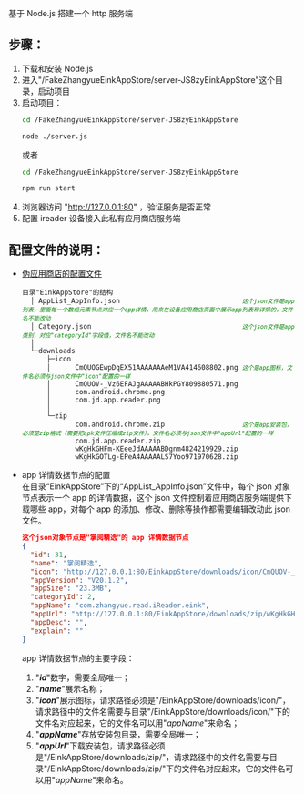 基于 Node.js 搭建一个 http 服务端  

## 步骤：  
1. 下载和安装 Node.js  
2. 进入"/FakeZhangyueEinkAppStore/server-JS8zyEinkAppStore"这个目录，启动项目  
3. 启动项目：  
    ```bash
    cd /FakeZhangyueEinkAppStore/server-JS8zyEinkAppStore
    
    node ./server.js
    ```
    或者  
    ```bash
    cd /FakeZhangyueEinkAppStore/server-JS8zyEinkAppStore
    
    npm run start
    ```
4. 浏览器访问 "http://127.0.0.1:80" ，验证服务是否正常  
5. 配置 ireader 设备接入此私有应用商店服务端  

## 配置文件的说明：  
- [伪应用商店的配置文件](/server-JS8zyEinkAppStore/EinkAppStore/)  
    <pre><code>目录"EinkAppStore"的结构
    │ AppList_AppInfo.json                              <em><font size=1 color=green>这个json文件是app列表，里面每一个数组元素节点对应一个app详情，用来在设备应用商店页面中展示app列表和详情的，文件名不能改动</font></em>
    │ Category.json                                     <em><font size=1 color=green>这个json文件是app类别，对应"categoryId"字段值，文件名不能改动</font></em>
    │
    └─downloads
        ├─icon
        │      CmQUOGEwpDqEX51AAAAAAAeM1VA414608802.png <em><font size=1 color=green>这个是app图标，文件名必须与json文件中"icon"配置的一样</font></em>
        │      CmQUOV-_Vz6EFAJgAAAAABHkPGY809880571.png
        │      com.android.chrome.png
        │      com.jd.app.reader.png
        │
        └─zip
               com.android.chrome.zip                   <em><font size=1 color=green>这个是app安装包，必须是zip格式（需要把apk文件压缩成zip文件），文件名必须与json文件中"appUrl"配置的一样</font></em>
               com.jd.app.reader.zip
               wKgHkGHFm-KEeeJdAAAAABDgnm4824219929.zip
               wKgHkGOTLg-EPeA4AAAAALS7Yoo971970628.zip</code></pre>

- app 详情数据节点的配置  
在目录“EinkAppStore”下的“AppList_AppInfo.json”文件中，每个 json 对象节点表示一个 app 的详情数据，这个 json 文件控制着应用商店服务端提供下载哪些 app，对每个 app 的添加、修改、删除等操作都需要编辑改动此 json 文件。  
    ```json
    这个json对象节点是"掌阅精选"的 app 详情数据节点
    {
      "id": 31,
      "name": "掌阅精选",
      "icon": "http://127.0.0.1:80/EinkAppStore/downloads/icon/CmQUOV-_Vz6EFAJgAAAAABHkPGY809880571.png",
      "appVersion": "V20.1.2",
      "appSize": "23.3MB",
      "categoryId": 2,
      "appName": "com.zhangyue.read.iReader.eink",
      "appUrl": "http://127.0.0.1:80/EinkAppStore/downloads/zip/wKgHkGHFm-KEeeJdAAAAABDgnm4824219929.zip",
      "appDesc": "",
      "explain": ""
    }
    ```  
    app 详情数据节点的主要字段：  
    1. "***id***"数字，需要全局唯一；  
    2. "***name***"展示名称；  
    3. "***icon***"展示图标，请求路径必须是"/EinkAppStore/downloads/icon/"，请求路径中的文件名需要与目录"/EinkAppStore/downloads/icon/"下的文件名对应起来，它的文件名可以用"*appName*"来命名；  
    4. "***appName***"存放安装包目录，需要全局唯一；  
    5. "***appUrl***"下载安装包，请求路径必须是"/EinkAppStore/downloads/zip/"，请求路径中的文件名需要与目录"/EinkAppStore/downloads/zip/"下的文件名对应起来，它的文件名可以用"*appName*"来命名。  


